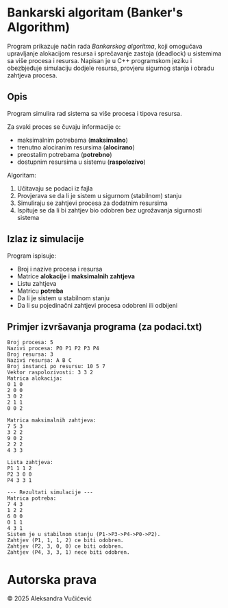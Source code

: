 # Bankarski algoritam (Banker's Algorithm)
Program prikazuje način rada _Bankarskog algoritma_, koji omogućava upravljanje alokacijom resursa i sprečavanje zastoja (deadlock) u sistemima sa više procesa i resursa. 
Napisan je u C++ programskom jeziku i obezbjeđuje simulaciju dodjele resursa, provjeru sigurnog stanja i obradu zahtjeva procesa.

## Opis
Program simulira rad sistema sa više procesa i tipova resursa.  

Za svaki proces se čuvaju informacije o:
* maksimalnim potrebama (**maksimalno**)
* trenutno alociranim resursima (**alocirano**)
* preostalim potrebama (**potrebno**)
* dostupnim resursima u sistemu (**raspolozivo**)

Algoritam:
1. Učitavaju se podaci iz fajla
2. Provjerava se da li je sistem u sigurnom (stabilnom) stanju
3. Simuliraju se zahtjevi procesa za dodatnim resursima
4. Ispituje se da li bi zahtjev bio odobren bez ugrožavanja sigurnosti sistema

## Izlaz iz simulacije
Program ispisuje:
* Broj i nazive procesa i resursa
* Matrice **alokacije** i **maksimalnih zahtjeva**
* Listu zahtjeva
* Matricu **potreba**
* Da li je sistem u stabilnom stanju
* Da li su pojedinačni zahtjevi procesa odobreni ili odbijeni

## Primjer izvršavanja programa (za podaci.txt)
```
Broj procesa: 5
Nazivi procesa: P0 P1 P2 P3 P4
Broj resursa: 3
Nazivi resursa: A B C
Broj instanci po resursu: 10 5 7
Vektor raspolozivosti: 3 3 2
Matrica alokacija:
0 1 0
2 0 0
3 0 2
2 1 1
0 0 2

Matrica maksimalnih zahtjeva:
7 5 3
3 2 2
9 0 2
2 2 2
4 3 3

Lista zahtjeva:
P1 1 1 2
P2 3 0 0
P4 3 3 1

--- Rezultati simulacije ---
Matrica potreba:
7 4 3
1 2 2
6 0 0
0 1 1 
4 3 1
Sistem je u stabilnom stanju (P1->P3->P4->P0->P2).
Zahtjev (P1, 1, 1, 2) ce biti odobren.
Zahtjev (P2, 3, 0, 0) ce biti odobren.
Zahtjev (P4, 3, 3, 1) nece biti odobren.
```

# Autorska prava
© 2025 Aleksandra Vučićević

